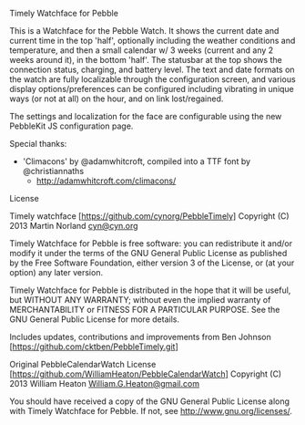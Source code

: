 Timely Watchface for Pebble

This is a Watchface for the Pebble Watch.  It shows the current date and current time in the top 'half', optionally including the weather conditions and temperature, and then a small calendar w/ 3 weeks (current and any 2 weeks around it), in the bottom 'half'.  The statusbar at the top shows the connection status, charging, and battery level.  The text and date formats on the watch are fully localizable through the configuration screen, and various display options/preferences can be configured including vibrating in unique ways (or not at all) on the hour, and on link lost/regained.

The settings and localization for the face are configurable using the new PebbleKit JS configuration page.

Special thanks: 
 - 'Climacons' by @adamwhitcroft, compiled into a TTF font by @christiannaths
   - http://adamwhitcroft.com/climacons/

License

Timely watchface [https://github.com/cynorg/PebbleTimely]
Copyright (C) 2013 Martin Norland <cyn@cyn.org>

Timely Watchface for Pebble is free software: you can redistribute it and/or modify it under the terms of the GNU General Public License as published by the Free Software Foundation, either version 3 of the License, or (at your option) any later version.

Timely Watchface for Pebble is distributed in the hope that it will be useful, but WITHOUT ANY WARRANTY; without even the implied warranty of MERCHANTABILITY or FITNESS FOR A PARTICULAR PURPOSE. See the GNU General Public License for more details.

Includes updates, contributions and improvements from Ben Johnson [https://github.com/cktben/PebbleTimely.git]

Original PebbleCalendarWatch License [https://github.com/WilliamHeaton/PebbleCalendarWatch]
Copyright (C) 2013 William Heaton <William.G.Heaton@gmail.com>

You should have received a copy of the GNU General Public License along with Timely Watchface for Pebble. If not, see http://www.gnu.org/licenses/.
